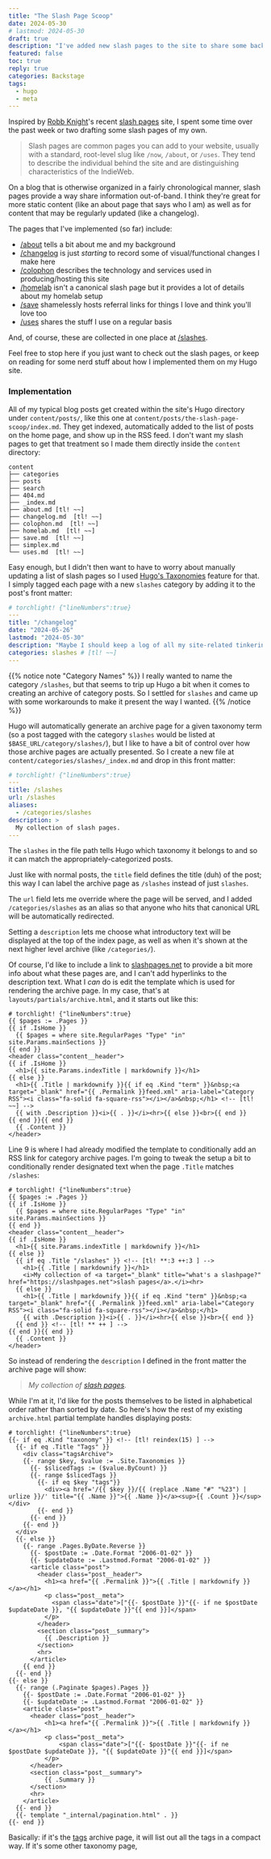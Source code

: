 ```yaml
---
title: "The Slash Page Scoop"
date: 2024-05-30
# lastmod: 2024-05-30
draft: true
description: "I've added new slash pages to the site to share some background info on who I am, what I use, and how this site works."
featured: false
toc: true
reply: true
categories: Backstage
tags:
  - hugo
  - meta
---
```

Inspired by [Robb Knight](https://rknight.me/)'s recent [slash pages](https://slashpages.net/) site, I spent some time over the past week or two drafting some slash pages of my own.

> Slash pages are common pages you can add to your website, usually with a standard, root-level slug like `/now`, `/about`, or `/uses`. They tend to describe the individual behind the site and are distinguishing characteristics of the IndieWeb.

On a blog that is otherwise organized in a fairly chronological manner, slash pages provide a way share information out-of-band. I think they're great for more static content (like an about page that says who I am) as well as for content that may be regularly updated (like a changelog).

The pages that I've implemented (so far) include:
- [/about](/about) tells a bit about me and my background
- [/changelog](/changelog) is just *starting* to record some of visual/functional changes I make here
- [/colophon](/colophon) describes the technology and services used in producing/hosting this site
- [/homelab](/homelab) isn't a canonical slash page but it provides a lot of details about my homelab setup
- [/save](/save) shamelessly hosts referral links for things I love and think you'll love too
- [/uses](/uses) shares the stuff I use on a regular basis

And, of course, these are collected in one place at [/slashes](/slashes).

Feel free to stop here if you just want to check out the slash pages, or keep on reading for some nerd stuff about how I implemented them on my Hugo site.

### Implementation
All of my typical blog posts get created within the site's Hugo directory under `content/posts/`, like this one at `content/posts/the-slash-page-scoop/index.md`. They get indexed, automatically added to the list of posts on the home page, and show up in the RSS feed. I don't want my slash pages to get that treatment so I made them directly inside the `content` directory:

```
content
├── categories
├── posts
├── search
├── 404.md
├── _index.md
├── about.md [tl! ~~]
├── changelog.md  [tl! ~~]
├── colophon.md  [tl! ~~]
├── homelab.md  [tl! ~~]
├── save.md  [tl! ~~]
├── simplex.md
└── uses.md  [tl! ~~]
```

Easy enough, but I didn't then want to have to worry about manually updating a list of slash pages so I used [Hugo's Taxonomies](https://gohugo.io/content-management/taxonomies/) feature for that. I simply tagged each page with a new `slashes` category by adding it to the post's front matter:

```yaml
# torchlight! {"lineNumbers":true}
---
title: "/changelog"
date: "2024-05-26"
lastmod: "2024-05-30"
description: "Maybe I should keep a log of all my site-related tinkering?"
categories: slashes # [tl! ~~]
---
```

{{% notice note "Category Names" %}}
I really wanted to name the category `/slashes`, but that seems to trip up Hugo a bit when it comes to creating an archive of category posts. So I settled for `slashes` and came up with some workarounds to make it present the way I wanted.
{{% /notice %}}

Hugo will automatically generate an archive page for a given taxonomy term (so a post tagged with the category `slashes` would be listed at `$BASE_URL/category/slashes/`), but I like to have a bit of control over how those archive pages are actually presented. So I create a new file at `content/categories/slashes/_index.md` and drop in this front matter:

```yaml
# torchlight! {"lineNumbers":true}
---
title: /slashes
url: /slashes
aliases:
  - /categories/slashes
description: >
  My collection of slash pages.
---
```

The `slashes` in the file path tells Hugo which taxonomy it belongs to and so it can match the appropriately-categorized posts.

Just like with normal posts, the `title` field defines the title (duh) of the post; this way I can label the archive page as `/slashes` instead of just `slashes`.

The `url` field lets me override where the page will be served, and I added `/categories/slashes` as an alias so that anyone who hits that canonical URL will be automatically redirected.

Setting a `description` lets me choose what introductory text will be displayed at the top of the index page, as well as when it's shown at the next higher level archive (like `/categories/`).

Of course, I'd like to include a link to [slashpages.net](https://slashpages.net) to provide a bit more info about what these pages are, and I can't add hyperlinks to the description text. What I *can* do is edit the template which is used for rendering the archive page. In my case, that's at `layouts/partials/archive.html`, and it starts out like this:

```jinja-html
# torchlight! {"lineNumbers":true}
{{ $pages := .Pages }}
{{ if .IsHome }}
  {{ $pages = where site.RegularPages "Type" "in" site.Params.mainSections }}
{{ end }}
<header class="content__header">
{{ if .IsHome }}
  <h1>{{ site.Params.indexTitle | markdownify }}</h1>
{{ else }}
  <h1>{{ .Title | markdownify }}{{ if eq .Kind "term" }}&nbsp;<a target="_blank" href="{{ .Permalink }}feed.xml" aria-label="Category RSS"><i class="fa-solid fa-square-rss"></i></a>&nbsp;</h1> <!-- [tl! ~~] -->
  {{ with .Description }}<i>{{ . }}</i><hr>{{ else }}<br>{{ end }}
{{ end }}{{ end }}
  {{ .Content }}
</header>
```

Line 9 is where I had already modified the template to conditionally add an RSS link for category archive pages. I'm going to tweak the setup a bit to conditionally render designated text when the page `.Title` matches `/slashes`:

```jinja-html
# torchlight! {"lineNumbers":true}
{{ $pages := .Pages }}
{{ if .IsHome }}
  {{ $pages = where site.RegularPages "Type" "in" site.Params.mainSections }}
{{ end }}
<header class="content__header">
{{ if .IsHome }}
  <h1>{{ site.Params.indexTitle | markdownify }}</h1>
{{ else }}
  {{ if eq .Title "/slashes" }} <!-- [tl! **:3 ++:3 ] -->
    <h1>{{ .Title | markdownify }}</h1>
    <i>My collection of <a target="_blank" title="what's a slashpage?" href="https://slashpages.net">slash pages</a>.</i><hr>
  {{ else }}
    <h1>{{ .Title | markdownify }}{{ if eq .Kind "term" }}&nbsp;<a target="_blank" href="{{ .Permalink }}feed.xml" aria-label="Category RSS"><i class="fa-solid fa-square-rss"></i></a>&nbsp;</h1>
    {{ with .Description }}<i>{{ . }}</i><hr>{{ else }}<br>{{ end }}
  {{ end }} <!-- [tl! ** ++ ] -->
{{ end }}{{ end }}
  {{ .Content }}
</header>
```

So instead of rendering the `description` I defined in the front matter the archive page will show:

> *My collection of [slash pages](https://slashpages.net).*

While I'm at it, I'd like for the posts themselves to be listed in alphabetical order rather than sorted by date. So here's how the rest of my existing `archive.html` partial template handles displaying posts:

```jinja-html
# torchlight! {"lineNumbers":true}
{{- if eq .Kind "taxonomy" }} <!-- [tl! reindex(15) ] -->
  {{- if eq .Title "Tags" }}
    <div class="tagsArchive">
    {{- range $key, $value := .Site.Taxonomies }}
      {{- $slicedTags := ($value.ByCount) }}
      {{- range $slicedTags }}
        {{- if eq $key "tags"}}
          <div><a href='/{{ $key }}/{{ (replace .Name "#" "%23") | urlize }}/' title="{{ .Name }}">{{ .Name }}</a><sup>{{ .Count }}</sup></div>
        {{- end }}
      {{- end }}
    {{- end }}
  </div>
  {{- else }}
    {{- range .Pages.ByDate.Reverse }}
      {{- $postDate := .Date.Format "2006-01-02" }}
      {{- $updateDate := .Lastmod.Format "2006-01-02" }}
      <article class="post">
        <header class="post__header">
          <h1><a href="{{ .Permalink }}">{{ .Title | markdownify }}</a></h1>
          <p class="post__meta">
            <span class="date">["{{- $postDate }}"{{- if ne $postDate $updateDate }}, "{{ $updateDate }}"{{ end }}]</span>
          </p>
        </header>
        <section class="post__summary">
          {{ .Description }}
        </section>
        <hr>
      </article>
    {{ end }}
  {{- end }}
{{- else }}
  {{- range (.Paginate $pages).Pages }}
    {{- $postDate := .Date.Format "2006-01-02" }}
    {{- $updateDate := .Lastmod.Format "2006-01-02" }}
    <article class="post">
      <header class="post__header">
          <h1><a href="{{ .Permalink }}">{{ .Title | markdownify }}</a></h1>
          <p class="post__meta">
              <span class="date">["{{- $postDate }}"{{- if ne $postDate $updateDate }}, "{{ $updateDate }}"{{ end }}]</span>
          </p>
      </header>
      <section class="post__summary">
          {{ .Summary }}
      </section>
      <hr>
    </article>
  {{- end }}
  {{- template "_internal/pagination.html" . }}
{{- end }}
```

Basically: if it's the [tags](/tags/) archive page, it will list out all the tags in a compact way. If it's some other taxonomy page,
